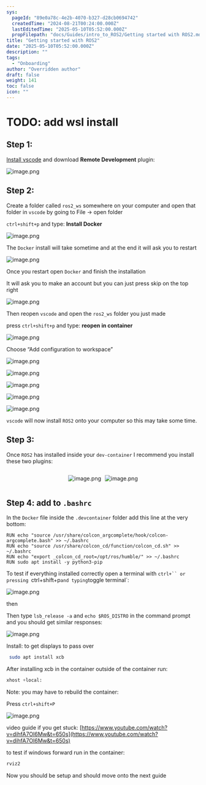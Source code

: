 ```yaml
---
sys:
  pageId: "89e0a78c-4e2b-4070-b327-d28cb0694742"
  createdTime: "2024-08-21T00:24:00.000Z"
  lastEditedTime: "2025-05-10T05:52:00.000Z"
  propFilepath: "docs/Guides/intro_to_ROS2/Getting started with ROS2.md"
title: "Getting started with ROS2"
date: "2025-05-10T05:52:00.000Z"
description: ""
tags:
  - "Onboarding"
author: "Overridden author"
draft: false
weight: 141
toc: false
icon: ""
---
```


# TODO: add wsl install

## Step 1:

[Install vscode](https://code.visualstudio.com/download) and download **Remote Development** plugin:

![image.png](https://prod-files-secure.s3.us-west-2.amazonaws.com/d518164a-d88e-44d1-a4ee-3adb3bd8bce0/efb52993-1881-4a40-b95e-6f020334f022/image.png?X-Amz-Algorithm=AWS4-HMAC-SHA256&X-Amz-Content-Sha256=UNSIGNED-PAYLOAD&X-Amz-Credential=ASIAZI2LB4664YLOGJ54%2F20250713%2Fus-west-2%2Fs3%2Faws4_request&X-Amz-Date=20250713T025536Z&X-Amz-Expires=3600&X-Amz-Security-Token=IQoJb3JpZ2luX2VjEPL%2F%2F%2F%2F%2F%2F%2F%2F%2F%2FwEaCXVzLXdlc3QtMiJGMEQCIFktc0H3HNGyaQ1gFN9fPTPJ1KAgScxaJOwX6dlRcgWFAiAJADFG9J27D7FQlyJ0gpXLToCFEbEBX1uUP%2FeYSauTRiqIBAj7%2F%2F%2F%2F%2F%2F%2F%2F%2F%2F8BEAAaDDYzNzQyMzE4MzgwNSIMiQ8RNzIHkR31k25hKtwDg12sWXgnKerZnrNY69V25wy3gxt6a5ZOqej%2F174lwKKNIU6f%2Bk62%2FxqBpyTJhezxPv6Q2TSAkOX8yqSnZzbrT4L2Js%2F6j%2F9M3P%2B1sNmiJUASlnwL4NvClss1g2apv3hlR%2B2%2BcGX4iA7CjTJs7btMwRVW3JlIqO9xiEpBdhLuYXhP9UAYurEK3L4BMU%2FxG4dsU24mPaJj8yL1%2FUvfx%2FN8FOBexbI0xJqqJF9ooG0nHjCsFYOknAZOhXRy%2FV2CEfbw2QKNnBzny%2B%2BSWwpw8iuQ8ZNa3NK99xQn4Vz8%2B8fUl%2B5io1ra4m47zcRdeKkNiy9T%2Fnswha4cmJ3lWZ1V9t252MguZNgINeb9t%2FxafsXI0sE4HAvKjr3DPiAEF3Z5uadL0%2FBDLO5kTRK2I15EsOeX7UussDzp%2Bv4M4eB0UNbOD0fOkxtLe31UYdmHJeV8Q5bQqzwL6euOop0i22LySdHPn%2FBwI58HfBquxdeQWSs%2BJMJeiJiYF7XdqZZ%2BrNylmkceuDgeMiJ4zDKbOpPAneMI6tN3G3ibdJ7W1trloxn1u8iftYVAoVh85K%2FDQyBf%2B1osUe3Vv2amm0LnGZeFOE9ol9gw9fez8%2BTbAerVuNLNKgmr5uHcHfeUZdMkKbUw%2Bq3MwwY6pgEd4xtRaKa5NM%2Fq3E7RcvmPcQHrcUcIZFNLF%2FIcdEByXLqcoPlfTBpUxMBEKVX%2FkNmAdfqOeYObhZNmXnLAA6YPm43hz3DaOfiYVRpWpRKEi%2BmvGzgoV8UobS06pvsG7kC4Rn8IaXsv9xPj8IXu82uevkPKnZXScvc355Io9%2B7MmXon%2BadmNVYXxkvG1o9bkMZmoToDeUuoekNByraQ%2BoqWiCqAnPXp&X-Amz-Signature=7fef2b3eb8575e054655098ff6a7c44875af1847f9697b2258ded6369ca3f102&X-Amz-SignedHeaders=host&x-amz-checksum-mode=ENABLED&x-id=GetObject)

## Step 2:

Create a folder called `ros2_ws` somewhere on your computer and open that folder in `vscode` by going to File → open folder 

`ctrl+shift+p` and type: **Install Docker**

![image.png](https://prod-files-secure.s3.us-west-2.amazonaws.com/d518164a-d88e-44d1-a4ee-3adb3bd8bce0/2269dc0e-1cd5-47ff-bceb-c04ad9b2eab0/image.png?X-Amz-Algorithm=AWS4-HMAC-SHA256&X-Amz-Content-Sha256=UNSIGNED-PAYLOAD&X-Amz-Credential=ASIAZI2LB4664YLOGJ54%2F20250713%2Fus-west-2%2Fs3%2Faws4_request&X-Amz-Date=20250713T025536Z&X-Amz-Expires=3600&X-Amz-Security-Token=IQoJb3JpZ2luX2VjEPL%2F%2F%2F%2F%2F%2F%2F%2F%2F%2FwEaCXVzLXdlc3QtMiJGMEQCIFktc0H3HNGyaQ1gFN9fPTPJ1KAgScxaJOwX6dlRcgWFAiAJADFG9J27D7FQlyJ0gpXLToCFEbEBX1uUP%2FeYSauTRiqIBAj7%2F%2F%2F%2F%2F%2F%2F%2F%2F%2F8BEAAaDDYzNzQyMzE4MzgwNSIMiQ8RNzIHkR31k25hKtwDg12sWXgnKerZnrNY69V25wy3gxt6a5ZOqej%2F174lwKKNIU6f%2Bk62%2FxqBpyTJhezxPv6Q2TSAkOX8yqSnZzbrT4L2Js%2F6j%2F9M3P%2B1sNmiJUASlnwL4NvClss1g2apv3hlR%2B2%2BcGX4iA7CjTJs7btMwRVW3JlIqO9xiEpBdhLuYXhP9UAYurEK3L4BMU%2FxG4dsU24mPaJj8yL1%2FUvfx%2FN8FOBexbI0xJqqJF9ooG0nHjCsFYOknAZOhXRy%2FV2CEfbw2QKNnBzny%2B%2BSWwpw8iuQ8ZNa3NK99xQn4Vz8%2B8fUl%2B5io1ra4m47zcRdeKkNiy9T%2Fnswha4cmJ3lWZ1V9t252MguZNgINeb9t%2FxafsXI0sE4HAvKjr3DPiAEF3Z5uadL0%2FBDLO5kTRK2I15EsOeX7UussDzp%2Bv4M4eB0UNbOD0fOkxtLe31UYdmHJeV8Q5bQqzwL6euOop0i22LySdHPn%2FBwI58HfBquxdeQWSs%2BJMJeiJiYF7XdqZZ%2BrNylmkceuDgeMiJ4zDKbOpPAneMI6tN3G3ibdJ7W1trloxn1u8iftYVAoVh85K%2FDQyBf%2B1osUe3Vv2amm0LnGZeFOE9ol9gw9fez8%2BTbAerVuNLNKgmr5uHcHfeUZdMkKbUw%2Bq3MwwY6pgEd4xtRaKa5NM%2Fq3E7RcvmPcQHrcUcIZFNLF%2FIcdEByXLqcoPlfTBpUxMBEKVX%2FkNmAdfqOeYObhZNmXnLAA6YPm43hz3DaOfiYVRpWpRKEi%2BmvGzgoV8UobS06pvsG7kC4Rn8IaXsv9xPj8IXu82uevkPKnZXScvc355Io9%2B7MmXon%2BadmNVYXxkvG1o9bkMZmoToDeUuoekNByraQ%2BoqWiCqAnPXp&X-Amz-Signature=1b37af8a84fb55190c3c8398361a8185e35c1b80717d5f180f0f5e024964b0d3&X-Amz-SignedHeaders=host&x-amz-checksum-mode=ENABLED&x-id=GetObject)

The `Docker` install will take sometime and at the end it will ask you to restart

![image.png](https://prod-files-secure.s3.us-west-2.amazonaws.com/d518164a-d88e-44d1-a4ee-3adb3bd8bce0/ed233f78-be33-4b1f-b89c-9c346c0e961e/image.png?X-Amz-Algorithm=AWS4-HMAC-SHA256&X-Amz-Content-Sha256=UNSIGNED-PAYLOAD&X-Amz-Credential=ASIAZI2LB4664YLOGJ54%2F20250713%2Fus-west-2%2Fs3%2Faws4_request&X-Amz-Date=20250713T025536Z&X-Amz-Expires=3600&X-Amz-Security-Token=IQoJb3JpZ2luX2VjEPL%2F%2F%2F%2F%2F%2F%2F%2F%2F%2FwEaCXVzLXdlc3QtMiJGMEQCIFktc0H3HNGyaQ1gFN9fPTPJ1KAgScxaJOwX6dlRcgWFAiAJADFG9J27D7FQlyJ0gpXLToCFEbEBX1uUP%2FeYSauTRiqIBAj7%2F%2F%2F%2F%2F%2F%2F%2F%2F%2F8BEAAaDDYzNzQyMzE4MzgwNSIMiQ8RNzIHkR31k25hKtwDg12sWXgnKerZnrNY69V25wy3gxt6a5ZOqej%2F174lwKKNIU6f%2Bk62%2FxqBpyTJhezxPv6Q2TSAkOX8yqSnZzbrT4L2Js%2F6j%2F9M3P%2B1sNmiJUASlnwL4NvClss1g2apv3hlR%2B2%2BcGX4iA7CjTJs7btMwRVW3JlIqO9xiEpBdhLuYXhP9UAYurEK3L4BMU%2FxG4dsU24mPaJj8yL1%2FUvfx%2FN8FOBexbI0xJqqJF9ooG0nHjCsFYOknAZOhXRy%2FV2CEfbw2QKNnBzny%2B%2BSWwpw8iuQ8ZNa3NK99xQn4Vz8%2B8fUl%2B5io1ra4m47zcRdeKkNiy9T%2Fnswha4cmJ3lWZ1V9t252MguZNgINeb9t%2FxafsXI0sE4HAvKjr3DPiAEF3Z5uadL0%2FBDLO5kTRK2I15EsOeX7UussDzp%2Bv4M4eB0UNbOD0fOkxtLe31UYdmHJeV8Q5bQqzwL6euOop0i22LySdHPn%2FBwI58HfBquxdeQWSs%2BJMJeiJiYF7XdqZZ%2BrNylmkceuDgeMiJ4zDKbOpPAneMI6tN3G3ibdJ7W1trloxn1u8iftYVAoVh85K%2FDQyBf%2B1osUe3Vv2amm0LnGZeFOE9ol9gw9fez8%2BTbAerVuNLNKgmr5uHcHfeUZdMkKbUw%2Bq3MwwY6pgEd4xtRaKa5NM%2Fq3E7RcvmPcQHrcUcIZFNLF%2FIcdEByXLqcoPlfTBpUxMBEKVX%2FkNmAdfqOeYObhZNmXnLAA6YPm43hz3DaOfiYVRpWpRKEi%2BmvGzgoV8UobS06pvsG7kC4Rn8IaXsv9xPj8IXu82uevkPKnZXScvc355Io9%2B7MmXon%2BadmNVYXxkvG1o9bkMZmoToDeUuoekNByraQ%2BoqWiCqAnPXp&X-Amz-Signature=635185252cf641055eb2bf304f13c3af47618a5e914dc92b40e7a3801d7aad6d&X-Amz-SignedHeaders=host&x-amz-checksum-mode=ENABLED&x-id=GetObject)

Once you restart open `Docker` and finish the installation

It will ask you to make an account but you can just press skip on the top right

![image.png](https://prod-files-secure.s3.us-west-2.amazonaws.com/d518164a-d88e-44d1-a4ee-3adb3bd8bce0/21010ad9-1659-4fd9-9f59-9932a09b2a3d/image.png?X-Amz-Algorithm=AWS4-HMAC-SHA256&X-Amz-Content-Sha256=UNSIGNED-PAYLOAD&X-Amz-Credential=ASIAZI2LB4664YLOGJ54%2F20250713%2Fus-west-2%2Fs3%2Faws4_request&X-Amz-Date=20250713T025536Z&X-Amz-Expires=3600&X-Amz-Security-Token=IQoJb3JpZ2luX2VjEPL%2F%2F%2F%2F%2F%2F%2F%2F%2F%2FwEaCXVzLXdlc3QtMiJGMEQCIFktc0H3HNGyaQ1gFN9fPTPJ1KAgScxaJOwX6dlRcgWFAiAJADFG9J27D7FQlyJ0gpXLToCFEbEBX1uUP%2FeYSauTRiqIBAj7%2F%2F%2F%2F%2F%2F%2F%2F%2F%2F8BEAAaDDYzNzQyMzE4MzgwNSIMiQ8RNzIHkR31k25hKtwDg12sWXgnKerZnrNY69V25wy3gxt6a5ZOqej%2F174lwKKNIU6f%2Bk62%2FxqBpyTJhezxPv6Q2TSAkOX8yqSnZzbrT4L2Js%2F6j%2F9M3P%2B1sNmiJUASlnwL4NvClss1g2apv3hlR%2B2%2BcGX4iA7CjTJs7btMwRVW3JlIqO9xiEpBdhLuYXhP9UAYurEK3L4BMU%2FxG4dsU24mPaJj8yL1%2FUvfx%2FN8FOBexbI0xJqqJF9ooG0nHjCsFYOknAZOhXRy%2FV2CEfbw2QKNnBzny%2B%2BSWwpw8iuQ8ZNa3NK99xQn4Vz8%2B8fUl%2B5io1ra4m47zcRdeKkNiy9T%2Fnswha4cmJ3lWZ1V9t252MguZNgINeb9t%2FxafsXI0sE4HAvKjr3DPiAEF3Z5uadL0%2FBDLO5kTRK2I15EsOeX7UussDzp%2Bv4M4eB0UNbOD0fOkxtLe31UYdmHJeV8Q5bQqzwL6euOop0i22LySdHPn%2FBwI58HfBquxdeQWSs%2BJMJeiJiYF7XdqZZ%2BrNylmkceuDgeMiJ4zDKbOpPAneMI6tN3G3ibdJ7W1trloxn1u8iftYVAoVh85K%2FDQyBf%2B1osUe3Vv2amm0LnGZeFOE9ol9gw9fez8%2BTbAerVuNLNKgmr5uHcHfeUZdMkKbUw%2Bq3MwwY6pgEd4xtRaKa5NM%2Fq3E7RcvmPcQHrcUcIZFNLF%2FIcdEByXLqcoPlfTBpUxMBEKVX%2FkNmAdfqOeYObhZNmXnLAA6YPm43hz3DaOfiYVRpWpRKEi%2BmvGzgoV8UobS06pvsG7kC4Rn8IaXsv9xPj8IXu82uevkPKnZXScvc355Io9%2B7MmXon%2BadmNVYXxkvG1o9bkMZmoToDeUuoekNByraQ%2BoqWiCqAnPXp&X-Amz-Signature=f659b6b91a6750ded96ca95588e0d0e1c6540530d6008badf5f624094ce1777f&X-Amz-SignedHeaders=host&x-amz-checksum-mode=ENABLED&x-id=GetObject)

Then reopen `vscode` and open the `ros2_ws` folder you just made

press `ctrl+shift+p` and type: **reopen in container**

![image.png](https://prod-files-secure.s3.us-west-2.amazonaws.com/d518164a-d88e-44d1-a4ee-3adb3bd8bce0/4e93b8c2-41ad-488c-8095-c74205196118/image.png?X-Amz-Algorithm=AWS4-HMAC-SHA256&X-Amz-Content-Sha256=UNSIGNED-PAYLOAD&X-Amz-Credential=ASIAZI2LB4664YLOGJ54%2F20250713%2Fus-west-2%2Fs3%2Faws4_request&X-Amz-Date=20250713T025536Z&X-Amz-Expires=3600&X-Amz-Security-Token=IQoJb3JpZ2luX2VjEPL%2F%2F%2F%2F%2F%2F%2F%2F%2F%2FwEaCXVzLXdlc3QtMiJGMEQCIFktc0H3HNGyaQ1gFN9fPTPJ1KAgScxaJOwX6dlRcgWFAiAJADFG9J27D7FQlyJ0gpXLToCFEbEBX1uUP%2FeYSauTRiqIBAj7%2F%2F%2F%2F%2F%2F%2F%2F%2F%2F8BEAAaDDYzNzQyMzE4MzgwNSIMiQ8RNzIHkR31k25hKtwDg12sWXgnKerZnrNY69V25wy3gxt6a5ZOqej%2F174lwKKNIU6f%2Bk62%2FxqBpyTJhezxPv6Q2TSAkOX8yqSnZzbrT4L2Js%2F6j%2F9M3P%2B1sNmiJUASlnwL4NvClss1g2apv3hlR%2B2%2BcGX4iA7CjTJs7btMwRVW3JlIqO9xiEpBdhLuYXhP9UAYurEK3L4BMU%2FxG4dsU24mPaJj8yL1%2FUvfx%2FN8FOBexbI0xJqqJF9ooG0nHjCsFYOknAZOhXRy%2FV2CEfbw2QKNnBzny%2B%2BSWwpw8iuQ8ZNa3NK99xQn4Vz8%2B8fUl%2B5io1ra4m47zcRdeKkNiy9T%2Fnswha4cmJ3lWZ1V9t252MguZNgINeb9t%2FxafsXI0sE4HAvKjr3DPiAEF3Z5uadL0%2FBDLO5kTRK2I15EsOeX7UussDzp%2Bv4M4eB0UNbOD0fOkxtLe31UYdmHJeV8Q5bQqzwL6euOop0i22LySdHPn%2FBwI58HfBquxdeQWSs%2BJMJeiJiYF7XdqZZ%2BrNylmkceuDgeMiJ4zDKbOpPAneMI6tN3G3ibdJ7W1trloxn1u8iftYVAoVh85K%2FDQyBf%2B1osUe3Vv2amm0LnGZeFOE9ol9gw9fez8%2BTbAerVuNLNKgmr5uHcHfeUZdMkKbUw%2Bq3MwwY6pgEd4xtRaKa5NM%2Fq3E7RcvmPcQHrcUcIZFNLF%2FIcdEByXLqcoPlfTBpUxMBEKVX%2FkNmAdfqOeYObhZNmXnLAA6YPm43hz3DaOfiYVRpWpRKEi%2BmvGzgoV8UobS06pvsG7kC4Rn8IaXsv9xPj8IXu82uevkPKnZXScvc355Io9%2B7MmXon%2BadmNVYXxkvG1o9bkMZmoToDeUuoekNByraQ%2BoqWiCqAnPXp&X-Amz-Signature=b2d15f5d9d53e19d781a76a0e14bb29ebd90da31bcbff2a0c0f12b09be6f9194&X-Amz-SignedHeaders=host&x-amz-checksum-mode=ENABLED&x-id=GetObject)

Choose “Add configuration to workspace”

![image.png](https://prod-files-secure.s3.us-west-2.amazonaws.com/d518164a-d88e-44d1-a4ee-3adb3bd8bce0/9560b282-5060-4989-ba37-97e7b2c22476/image.png?X-Amz-Algorithm=AWS4-HMAC-SHA256&X-Amz-Content-Sha256=UNSIGNED-PAYLOAD&X-Amz-Credential=ASIAZI2LB4664YLOGJ54%2F20250713%2Fus-west-2%2Fs3%2Faws4_request&X-Amz-Date=20250713T025536Z&X-Amz-Expires=3600&X-Amz-Security-Token=IQoJb3JpZ2luX2VjEPL%2F%2F%2F%2F%2F%2F%2F%2F%2F%2FwEaCXVzLXdlc3QtMiJGMEQCIFktc0H3HNGyaQ1gFN9fPTPJ1KAgScxaJOwX6dlRcgWFAiAJADFG9J27D7FQlyJ0gpXLToCFEbEBX1uUP%2FeYSauTRiqIBAj7%2F%2F%2F%2F%2F%2F%2F%2F%2F%2F8BEAAaDDYzNzQyMzE4MzgwNSIMiQ8RNzIHkR31k25hKtwDg12sWXgnKerZnrNY69V25wy3gxt6a5ZOqej%2F174lwKKNIU6f%2Bk62%2FxqBpyTJhezxPv6Q2TSAkOX8yqSnZzbrT4L2Js%2F6j%2F9M3P%2B1sNmiJUASlnwL4NvClss1g2apv3hlR%2B2%2BcGX4iA7CjTJs7btMwRVW3JlIqO9xiEpBdhLuYXhP9UAYurEK3L4BMU%2FxG4dsU24mPaJj8yL1%2FUvfx%2FN8FOBexbI0xJqqJF9ooG0nHjCsFYOknAZOhXRy%2FV2CEfbw2QKNnBzny%2B%2BSWwpw8iuQ8ZNa3NK99xQn4Vz8%2B8fUl%2B5io1ra4m47zcRdeKkNiy9T%2Fnswha4cmJ3lWZ1V9t252MguZNgINeb9t%2FxafsXI0sE4HAvKjr3DPiAEF3Z5uadL0%2FBDLO5kTRK2I15EsOeX7UussDzp%2Bv4M4eB0UNbOD0fOkxtLe31UYdmHJeV8Q5bQqzwL6euOop0i22LySdHPn%2FBwI58HfBquxdeQWSs%2BJMJeiJiYF7XdqZZ%2BrNylmkceuDgeMiJ4zDKbOpPAneMI6tN3G3ibdJ7W1trloxn1u8iftYVAoVh85K%2FDQyBf%2B1osUe3Vv2amm0LnGZeFOE9ol9gw9fez8%2BTbAerVuNLNKgmr5uHcHfeUZdMkKbUw%2Bq3MwwY6pgEd4xtRaKa5NM%2Fq3E7RcvmPcQHrcUcIZFNLF%2FIcdEByXLqcoPlfTBpUxMBEKVX%2FkNmAdfqOeYObhZNmXnLAA6YPm43hz3DaOfiYVRpWpRKEi%2BmvGzgoV8UobS06pvsG7kC4Rn8IaXsv9xPj8IXu82uevkPKnZXScvc355Io9%2B7MmXon%2BadmNVYXxkvG1o9bkMZmoToDeUuoekNByraQ%2BoqWiCqAnPXp&X-Amz-Signature=77f4d2605bb32b99d2dda1ad14a27d6f14d3dac629890e07a9a0f6609a048297&X-Amz-SignedHeaders=host&x-amz-checksum-mode=ENABLED&x-id=GetObject)

![image.png](https://prod-files-secure.s3.us-west-2.amazonaws.com/d518164a-d88e-44d1-a4ee-3adb3bd8bce0/2ee63f81-886b-48e8-a553-dc6e5eac99e4/image.png?X-Amz-Algorithm=AWS4-HMAC-SHA256&X-Amz-Content-Sha256=UNSIGNED-PAYLOAD&X-Amz-Credential=ASIAZI2LB4664YLOGJ54%2F20250713%2Fus-west-2%2Fs3%2Faws4_request&X-Amz-Date=20250713T025536Z&X-Amz-Expires=3600&X-Amz-Security-Token=IQoJb3JpZ2luX2VjEPL%2F%2F%2F%2F%2F%2F%2F%2F%2F%2FwEaCXVzLXdlc3QtMiJGMEQCIFktc0H3HNGyaQ1gFN9fPTPJ1KAgScxaJOwX6dlRcgWFAiAJADFG9J27D7FQlyJ0gpXLToCFEbEBX1uUP%2FeYSauTRiqIBAj7%2F%2F%2F%2F%2F%2F%2F%2F%2F%2F8BEAAaDDYzNzQyMzE4MzgwNSIMiQ8RNzIHkR31k25hKtwDg12sWXgnKerZnrNY69V25wy3gxt6a5ZOqej%2F174lwKKNIU6f%2Bk62%2FxqBpyTJhezxPv6Q2TSAkOX8yqSnZzbrT4L2Js%2F6j%2F9M3P%2B1sNmiJUASlnwL4NvClss1g2apv3hlR%2B2%2BcGX4iA7CjTJs7btMwRVW3JlIqO9xiEpBdhLuYXhP9UAYurEK3L4BMU%2FxG4dsU24mPaJj8yL1%2FUvfx%2FN8FOBexbI0xJqqJF9ooG0nHjCsFYOknAZOhXRy%2FV2CEfbw2QKNnBzny%2B%2BSWwpw8iuQ8ZNa3NK99xQn4Vz8%2B8fUl%2B5io1ra4m47zcRdeKkNiy9T%2Fnswha4cmJ3lWZ1V9t252MguZNgINeb9t%2FxafsXI0sE4HAvKjr3DPiAEF3Z5uadL0%2FBDLO5kTRK2I15EsOeX7UussDzp%2Bv4M4eB0UNbOD0fOkxtLe31UYdmHJeV8Q5bQqzwL6euOop0i22LySdHPn%2FBwI58HfBquxdeQWSs%2BJMJeiJiYF7XdqZZ%2BrNylmkceuDgeMiJ4zDKbOpPAneMI6tN3G3ibdJ7W1trloxn1u8iftYVAoVh85K%2FDQyBf%2B1osUe3Vv2amm0LnGZeFOE9ol9gw9fez8%2BTbAerVuNLNKgmr5uHcHfeUZdMkKbUw%2Bq3MwwY6pgEd4xtRaKa5NM%2Fq3E7RcvmPcQHrcUcIZFNLF%2FIcdEByXLqcoPlfTBpUxMBEKVX%2FkNmAdfqOeYObhZNmXnLAA6YPm43hz3DaOfiYVRpWpRKEi%2BmvGzgoV8UobS06pvsG7kC4Rn8IaXsv9xPj8IXu82uevkPKnZXScvc355Io9%2B7MmXon%2BadmNVYXxkvG1o9bkMZmoToDeUuoekNByraQ%2BoqWiCqAnPXp&X-Amz-Signature=90441d77bd2ce319db0dbd7aa177c8c4373566e47bbce8c819ba010580df7f82&X-Amz-SignedHeaders=host&x-amz-checksum-mode=ENABLED&x-id=GetObject)

![image.png](https://prod-files-secure.s3.us-west-2.amazonaws.com/d518164a-d88e-44d1-a4ee-3adb3bd8bce0/ae1580b2-b048-407e-aed9-b584224a7a04/image.png?X-Amz-Algorithm=AWS4-HMAC-SHA256&X-Amz-Content-Sha256=UNSIGNED-PAYLOAD&X-Amz-Credential=ASIAZI2LB4664YLOGJ54%2F20250713%2Fus-west-2%2Fs3%2Faws4_request&X-Amz-Date=20250713T025536Z&X-Amz-Expires=3600&X-Amz-Security-Token=IQoJb3JpZ2luX2VjEPL%2F%2F%2F%2F%2F%2F%2F%2F%2F%2FwEaCXVzLXdlc3QtMiJGMEQCIFktc0H3HNGyaQ1gFN9fPTPJ1KAgScxaJOwX6dlRcgWFAiAJADFG9J27D7FQlyJ0gpXLToCFEbEBX1uUP%2FeYSauTRiqIBAj7%2F%2F%2F%2F%2F%2F%2F%2F%2F%2F8BEAAaDDYzNzQyMzE4MzgwNSIMiQ8RNzIHkR31k25hKtwDg12sWXgnKerZnrNY69V25wy3gxt6a5ZOqej%2F174lwKKNIU6f%2Bk62%2FxqBpyTJhezxPv6Q2TSAkOX8yqSnZzbrT4L2Js%2F6j%2F9M3P%2B1sNmiJUASlnwL4NvClss1g2apv3hlR%2B2%2BcGX4iA7CjTJs7btMwRVW3JlIqO9xiEpBdhLuYXhP9UAYurEK3L4BMU%2FxG4dsU24mPaJj8yL1%2FUvfx%2FN8FOBexbI0xJqqJF9ooG0nHjCsFYOknAZOhXRy%2FV2CEfbw2QKNnBzny%2B%2BSWwpw8iuQ8ZNa3NK99xQn4Vz8%2B8fUl%2B5io1ra4m47zcRdeKkNiy9T%2Fnswha4cmJ3lWZ1V9t252MguZNgINeb9t%2FxafsXI0sE4HAvKjr3DPiAEF3Z5uadL0%2FBDLO5kTRK2I15EsOeX7UussDzp%2Bv4M4eB0UNbOD0fOkxtLe31UYdmHJeV8Q5bQqzwL6euOop0i22LySdHPn%2FBwI58HfBquxdeQWSs%2BJMJeiJiYF7XdqZZ%2BrNylmkceuDgeMiJ4zDKbOpPAneMI6tN3G3ibdJ7W1trloxn1u8iftYVAoVh85K%2FDQyBf%2B1osUe3Vv2amm0LnGZeFOE9ol9gw9fez8%2BTbAerVuNLNKgmr5uHcHfeUZdMkKbUw%2Bq3MwwY6pgEd4xtRaKa5NM%2Fq3E7RcvmPcQHrcUcIZFNLF%2FIcdEByXLqcoPlfTBpUxMBEKVX%2FkNmAdfqOeYObhZNmXnLAA6YPm43hz3DaOfiYVRpWpRKEi%2BmvGzgoV8UobS06pvsG7kC4Rn8IaXsv9xPj8IXu82uevkPKnZXScvc355Io9%2B7MmXon%2BadmNVYXxkvG1o9bkMZmoToDeUuoekNByraQ%2BoqWiCqAnPXp&X-Amz-Signature=6df4cb908bbff7fcc1588dd2317cda9440584d98d33cb1a449c2249583af5443&X-Amz-SignedHeaders=host&x-amz-checksum-mode=ENABLED&x-id=GetObject)

![image.png](https://prod-files-secure.s3.us-west-2.amazonaws.com/d518164a-d88e-44d1-a4ee-3adb3bd8bce0/53255b28-f75e-430f-b9e3-c0ac8577e42b/image.png?X-Amz-Algorithm=AWS4-HMAC-SHA256&X-Amz-Content-Sha256=UNSIGNED-PAYLOAD&X-Amz-Credential=ASIAZI2LB4664YLOGJ54%2F20250713%2Fus-west-2%2Fs3%2Faws4_request&X-Amz-Date=20250713T025536Z&X-Amz-Expires=3600&X-Amz-Security-Token=IQoJb3JpZ2luX2VjEPL%2F%2F%2F%2F%2F%2F%2F%2F%2F%2FwEaCXVzLXdlc3QtMiJGMEQCIFktc0H3HNGyaQ1gFN9fPTPJ1KAgScxaJOwX6dlRcgWFAiAJADFG9J27D7FQlyJ0gpXLToCFEbEBX1uUP%2FeYSauTRiqIBAj7%2F%2F%2F%2F%2F%2F%2F%2F%2F%2F8BEAAaDDYzNzQyMzE4MzgwNSIMiQ8RNzIHkR31k25hKtwDg12sWXgnKerZnrNY69V25wy3gxt6a5ZOqej%2F174lwKKNIU6f%2Bk62%2FxqBpyTJhezxPv6Q2TSAkOX8yqSnZzbrT4L2Js%2F6j%2F9M3P%2B1sNmiJUASlnwL4NvClss1g2apv3hlR%2B2%2BcGX4iA7CjTJs7btMwRVW3JlIqO9xiEpBdhLuYXhP9UAYurEK3L4BMU%2FxG4dsU24mPaJj8yL1%2FUvfx%2FN8FOBexbI0xJqqJF9ooG0nHjCsFYOknAZOhXRy%2FV2CEfbw2QKNnBzny%2B%2BSWwpw8iuQ8ZNa3NK99xQn4Vz8%2B8fUl%2B5io1ra4m47zcRdeKkNiy9T%2Fnswha4cmJ3lWZ1V9t252MguZNgINeb9t%2FxafsXI0sE4HAvKjr3DPiAEF3Z5uadL0%2FBDLO5kTRK2I15EsOeX7UussDzp%2Bv4M4eB0UNbOD0fOkxtLe31UYdmHJeV8Q5bQqzwL6euOop0i22LySdHPn%2FBwI58HfBquxdeQWSs%2BJMJeiJiYF7XdqZZ%2BrNylmkceuDgeMiJ4zDKbOpPAneMI6tN3G3ibdJ7W1trloxn1u8iftYVAoVh85K%2FDQyBf%2B1osUe3Vv2amm0LnGZeFOE9ol9gw9fez8%2BTbAerVuNLNKgmr5uHcHfeUZdMkKbUw%2Bq3MwwY6pgEd4xtRaKa5NM%2Fq3E7RcvmPcQHrcUcIZFNLF%2FIcdEByXLqcoPlfTBpUxMBEKVX%2FkNmAdfqOeYObhZNmXnLAA6YPm43hz3DaOfiYVRpWpRKEi%2BmvGzgoV8UobS06pvsG7kC4Rn8IaXsv9xPj8IXu82uevkPKnZXScvc355Io9%2B7MmXon%2BadmNVYXxkvG1o9bkMZmoToDeUuoekNByraQ%2BoqWiCqAnPXp&X-Amz-Signature=56013ba82e24db4d5226a674b1ce744af35159635fd08abcb27072b1789ae855&X-Amz-SignedHeaders=host&x-amz-checksum-mode=ENABLED&x-id=GetObject)

![image.png](https://prod-files-secure.s3.us-west-2.amazonaws.com/d518164a-d88e-44d1-a4ee-3adb3bd8bce0/7c562767-5af9-4ffb-97d1-327bcdf4ee00/image.png?X-Amz-Algorithm=AWS4-HMAC-SHA256&X-Amz-Content-Sha256=UNSIGNED-PAYLOAD&X-Amz-Credential=ASIAZI2LB4664YLOGJ54%2F20250713%2Fus-west-2%2Fs3%2Faws4_request&X-Amz-Date=20250713T025536Z&X-Amz-Expires=3600&X-Amz-Security-Token=IQoJb3JpZ2luX2VjEPL%2F%2F%2F%2F%2F%2F%2F%2F%2F%2FwEaCXVzLXdlc3QtMiJGMEQCIFktc0H3HNGyaQ1gFN9fPTPJ1KAgScxaJOwX6dlRcgWFAiAJADFG9J27D7FQlyJ0gpXLToCFEbEBX1uUP%2FeYSauTRiqIBAj7%2F%2F%2F%2F%2F%2F%2F%2F%2F%2F8BEAAaDDYzNzQyMzE4MzgwNSIMiQ8RNzIHkR31k25hKtwDg12sWXgnKerZnrNY69V25wy3gxt6a5ZOqej%2F174lwKKNIU6f%2Bk62%2FxqBpyTJhezxPv6Q2TSAkOX8yqSnZzbrT4L2Js%2F6j%2F9M3P%2B1sNmiJUASlnwL4NvClss1g2apv3hlR%2B2%2BcGX4iA7CjTJs7btMwRVW3JlIqO9xiEpBdhLuYXhP9UAYurEK3L4BMU%2FxG4dsU24mPaJj8yL1%2FUvfx%2FN8FOBexbI0xJqqJF9ooG0nHjCsFYOknAZOhXRy%2FV2CEfbw2QKNnBzny%2B%2BSWwpw8iuQ8ZNa3NK99xQn4Vz8%2B8fUl%2B5io1ra4m47zcRdeKkNiy9T%2Fnswha4cmJ3lWZ1V9t252MguZNgINeb9t%2FxafsXI0sE4HAvKjr3DPiAEF3Z5uadL0%2FBDLO5kTRK2I15EsOeX7UussDzp%2Bv4M4eB0UNbOD0fOkxtLe31UYdmHJeV8Q5bQqzwL6euOop0i22LySdHPn%2FBwI58HfBquxdeQWSs%2BJMJeiJiYF7XdqZZ%2BrNylmkceuDgeMiJ4zDKbOpPAneMI6tN3G3ibdJ7W1trloxn1u8iftYVAoVh85K%2FDQyBf%2B1osUe3Vv2amm0LnGZeFOE9ol9gw9fez8%2BTbAerVuNLNKgmr5uHcHfeUZdMkKbUw%2Bq3MwwY6pgEd4xtRaKa5NM%2Fq3E7RcvmPcQHrcUcIZFNLF%2FIcdEByXLqcoPlfTBpUxMBEKVX%2FkNmAdfqOeYObhZNmXnLAA6YPm43hz3DaOfiYVRpWpRKEi%2BmvGzgoV8UobS06pvsG7kC4Rn8IaXsv9xPj8IXu82uevkPKnZXScvc355Io9%2B7MmXon%2BadmNVYXxkvG1o9bkMZmoToDeUuoekNByraQ%2BoqWiCqAnPXp&X-Amz-Signature=ebb8856a10734e428d7dd21d965a8782b9d0dff7cde8695b55f088e13079d32e&X-Amz-SignedHeaders=host&x-amz-checksum-mode=ENABLED&x-id=GetObject)

`vscode` will now install `ROS2` onto your computer so this may take some time.

## Step 3:

Once `ROS2` has installed inside your `dev-container` I recommend you install these two plugins:

<div style="display: flex;flex-direction: row; column-gap:10px; max-width: 630px;justify-content: center;">
<div>

![image.png](https://prod-files-secure.s3.us-west-2.amazonaws.com/d518164a-d88e-44d1-a4ee-3adb3bd8bce0/3fc3d550-5a54-4ba1-ba6b-faa01cdb7369/image.png?X-Amz-Algorithm=AWS4-HMAC-SHA256&X-Amz-Content-Sha256=UNSIGNED-PAYLOAD&X-Amz-Credential=ASIAZI2LB4662LSDX3Z2%2F20250713%2Fus-west-2%2Fs3%2Faws4_request&X-Amz-Date=20250713T025539Z&X-Amz-Expires=3600&X-Amz-Security-Token=IQoJb3JpZ2luX2VjEPL%2F%2F%2F%2F%2F%2F%2F%2F%2F%2FwEaCXVzLXdlc3QtMiJIMEYCIQCjGVZ7LiN%2FfFCFX4Vlx%2B84%2FeEXOlyA%2BiC4%2FK%2FKIaHVogIhAILfkQ24TBr7dkmDrzY3CeE3VtyBJXEzpATIRB7%2F6%2B4MKogECPv%2F%2F%2F%2F%2F%2F%2F%2F%2F%2FwEQABoMNjM3NDIzMTgzODA1IgyIDRSAwhbrcoBKpOkq3APC12ZsTxGDTuTsdqIhWUnxqC2Vaxeebkr%2FJvS9ixUyPgymrl0RYGUA143Eo08I9AWUiVS5k9TpWbTDM1WjaD82kZHpo%2BR0A3n9aeeYrcrDE5E8DjGMWYxtVrMvCSm63hFzVAJWfnV7%2BYtxn6IBnpvZKzhq2%2FzDxMrUFt48TZwVyh4uBdAOVKSN65bndCQMNZgyzExvLf2Rc438sIdOb2HL21098mQ4YYRaxBESGFFieP8yrYnXiJdBJa0X%2Fzl8W3k%2FL1qwmjXFCeQ9UFD1ahKFd7MCqpl84VztIF1t2Yd7GiazUHxlevxuGhfc7Dt0n0IjmWMvLQGkVhB5bD0Wdo7WSO%2B283ImoIdBergSVr9ci%2B%2B%2Fg76I5IKpMGQQhpLwZjWo1tNp6QKX6bbEZzFTjL3JX898eoZeFCiH%2BYz4RumWlYurtH3ZC8KYGj4m1uugs6HS6yjZv3iN4qPENkQFl%2Bf1jlsBeVSxsVF6l1JOJDaVGje8mWX4bwqNDDHcGs%2BWRZ2dyp%2BMasnVln87lKeFqq76wp9yM56IWCtF5JIkwOo1EAcDMHy0YP%2FhGqmjERgMOCphk1OQC3R%2BTTpoiEYr2lPdBN8rbUfjHiqvRrooFBmZ134HsytwjE4MMeFDqDCnrczDBjqkAciO2sZpRK%2B0nOgmiMLUaq%2BK9Rlmp7sin0fd0wR9cNlSsI8PTUzQgBT7YJ3tRLblqgFtTtNSvYjKmEuFvRdXXqb9HyrqHi9QQBpKU2yD4wZbd8tHhCHC2syKZCXJY0ktIH4oJgbKKmEVrPrIAkCm75JvBfwuhn3Quq3Sokw8REACNsCmbqPqoAkbPNR3NsfyJ2XTpToXJV8mY4XKerRm%2FcQa0%2B13&X-Amz-Signature=dd21b84cd0941e123ede06f17db051bf256dff8024cc857e872dc29334f44fe4&X-Amz-SignedHeaders=host&x-amz-checksum-mode=ENABLED&x-id=GetObject)

</div>
<div>

![image.png](https://prod-files-secure.s3.us-west-2.amazonaws.com/d518164a-d88e-44d1-a4ee-3adb3bd8bce0/d994cc66-13c2-4093-a5a3-f84cf4601a82/image.png?X-Amz-Algorithm=AWS4-HMAC-SHA256&X-Amz-Content-Sha256=UNSIGNED-PAYLOAD&X-Amz-Credential=ASIAZI2LB4667C7D7DOA%2F20250713%2Fus-west-2%2Fs3%2Faws4_request&X-Amz-Date=20250713T025540Z&X-Amz-Expires=3600&X-Amz-Security-Token=IQoJb3JpZ2luX2VjEPL%2F%2F%2F%2F%2F%2F%2F%2F%2F%2FwEaCXVzLXdlc3QtMiJHMEUCIQDzQqk4lx%2BEmxi3UGqpqVHwizoavQaBk1xuyXSxMEgi%2FwIgWX7OKYhInn52fW4NA%2BJK6vRdr6%2F55zNTQc5W5MJvp7QqiAQI%2B%2F%2F%2F%2F%2F%2F%2F%2F%2F%2F%2FARAAGgw2Mzc0MjMxODM4MDUiDLbrfR3nAVkk9PslVSrcAw9%2F6OqJpgZn3VoXWH%2Feob333zFK%2FJdEqqOYlIG%2BLypgrFzcH2mFwgLa5cEWjLTRp2p8Ljg0hkFw1qyy8oWUQhCw%2Fzye1YMrQA3I1OOc0Qnt4Yk%2FPQiyhLi4nqQBrGYxuV8ORiE3zqLt%2B46gU%2Bg55KCdw%2Fki9nW2ioPC9POj4xfeSvyMFjfuNRToswadtDg2ok0l9Lzey%2FZF%2BeMp9dXw0s9oJfDth%2B8ge5nlIAydPR%2Bx%2BIOupPvnNyEGJTUUW0iNbnJdsn36JmUCZVU7c16q8f5wuayaAeST3CUiQEwz3xgwIiD%2FzZkgLZACZya04jC77KLm%2BdWZl2UICfqjOz5vA44eheIsOAA3Gvgdkdxi7g8QrEilzy4SSa3ojYeD161yyZnyLaho7qpznzC4OPpy%2BmhR4IS37Sdpm2MirT1bdK4jy%2Fw98FvHLIfPXy4CAmQuKBFA9zOFe3gdjlmc6VKzdxjJBoE018satmEgB5gzXaIYn5P6z53VP3NqnLGzNqQa0Y4WZ%2FCN%2BYUf2b94rSa5GvGdfp23SWMv3R9cVG0xF%2BCo079POCWPqoDFn9VPJrD6CPu%2Fj9fV8jq5dBl8Ef8SU7xDjivbiLmiCTEGiZfY%2B%2FPIJY7%2F4UiM4Y%2BwlZr6ML%2BtzMMGOqUBKUNreWXqfRNAjuePGosqQaiRwIVNhvADLoKUYzLYYcsAfIY%2BK%2FvDN4Dtq8PioLzvT1w8fGmwLt88WwRfqulWlCTo%2Fp8A9UyiSsbPEAra%2BA%2BXaNn%2FhKz%2BDLWX%2BcNgM0foYiNiMYNIzthl%2Bqq7KnSV1HltOK7FpFqL%2FVyj11S4jevhcKcbR88XdFvwk23rI%2FpA%2BUk15J2xlN1sNWvBeF2O%2BYgQUydL&X-Amz-Signature=dbf1990ec790bf0c53508e18c79927c905c42cfa83706ae511b7665903c345ed&X-Amz-SignedHeaders=host&x-amz-checksum-mode=ENABLED&x-id=GetObject)

</div>
</div>

## Step 4: add to `.bashrc`

In the `Docker` file inside the `.devcontainer` folder add this line at the very bottom: 

```docker
RUN echo "source /usr/share/colcon_argcomplete/hook/colcon-argcomplete.bash" >> ~/.bashrc
RUN echo "source /usr/share/colcon_cd/function/colcon_cd.sh" >> ~/.bashrc
RUN echo "export _colcon_cd_root=/opt/ros/humble/" >> ~/.bashrc
RUN sudo apt install -y python3-pip 
```

To test if everything installed correctly open a terminal with `ctrl+`` or pressing `ctrl+shift+p` and typing `toggle terminal`:

![image.png](https://prod-files-secure.s3.us-west-2.amazonaws.com/d518164a-d88e-44d1-a4ee-3adb3bd8bce0/6a4943d8-b04e-4c02-9a58-775f3384d1a5/image.png?X-Amz-Algorithm=AWS4-HMAC-SHA256&X-Amz-Content-Sha256=UNSIGNED-PAYLOAD&X-Amz-Credential=ASIAZI2LB4664YLOGJ54%2F20250713%2Fus-west-2%2Fs3%2Faws4_request&X-Amz-Date=20250713T025537Z&X-Amz-Expires=3600&X-Amz-Security-Token=IQoJb3JpZ2luX2VjEPL%2F%2F%2F%2F%2F%2F%2F%2F%2F%2FwEaCXVzLXdlc3QtMiJGMEQCIFktc0H3HNGyaQ1gFN9fPTPJ1KAgScxaJOwX6dlRcgWFAiAJADFG9J27D7FQlyJ0gpXLToCFEbEBX1uUP%2FeYSauTRiqIBAj7%2F%2F%2F%2F%2F%2F%2F%2F%2F%2F8BEAAaDDYzNzQyMzE4MzgwNSIMiQ8RNzIHkR31k25hKtwDg12sWXgnKerZnrNY69V25wy3gxt6a5ZOqej%2F174lwKKNIU6f%2Bk62%2FxqBpyTJhezxPv6Q2TSAkOX8yqSnZzbrT4L2Js%2F6j%2F9M3P%2B1sNmiJUASlnwL4NvClss1g2apv3hlR%2B2%2BcGX4iA7CjTJs7btMwRVW3JlIqO9xiEpBdhLuYXhP9UAYurEK3L4BMU%2FxG4dsU24mPaJj8yL1%2FUvfx%2FN8FOBexbI0xJqqJF9ooG0nHjCsFYOknAZOhXRy%2FV2CEfbw2QKNnBzny%2B%2BSWwpw8iuQ8ZNa3NK99xQn4Vz8%2B8fUl%2B5io1ra4m47zcRdeKkNiy9T%2Fnswha4cmJ3lWZ1V9t252MguZNgINeb9t%2FxafsXI0sE4HAvKjr3DPiAEF3Z5uadL0%2FBDLO5kTRK2I15EsOeX7UussDzp%2Bv4M4eB0UNbOD0fOkxtLe31UYdmHJeV8Q5bQqzwL6euOop0i22LySdHPn%2FBwI58HfBquxdeQWSs%2BJMJeiJiYF7XdqZZ%2BrNylmkceuDgeMiJ4zDKbOpPAneMI6tN3G3ibdJ7W1trloxn1u8iftYVAoVh85K%2FDQyBf%2B1osUe3Vv2amm0LnGZeFOE9ol9gw9fez8%2BTbAerVuNLNKgmr5uHcHfeUZdMkKbUw%2Bq3MwwY6pgEd4xtRaKa5NM%2Fq3E7RcvmPcQHrcUcIZFNLF%2FIcdEByXLqcoPlfTBpUxMBEKVX%2FkNmAdfqOeYObhZNmXnLAA6YPm43hz3DaOfiYVRpWpRKEi%2BmvGzgoV8UobS06pvsG7kC4Rn8IaXsv9xPj8IXu82uevkPKnZXScvc355Io9%2B7MmXon%2BadmNVYXxkvG1o9bkMZmoToDeUuoekNByraQ%2BoqWiCqAnPXp&X-Amz-Signature=c724f1b689780012e9b0f4000678d685a841bd253c14f5846301594d2baf15d9&X-Amz-SignedHeaders=host&x-amz-checksum-mode=ENABLED&x-id=GetObject)

then 

Then type `lsb_release -a` and `echo $ROS_DISTRO` in the command prompt and you should get similar responses:

![image.png](https://prod-files-secure.s3.us-west-2.amazonaws.com/d518164a-d88e-44d1-a4ee-3adb3bd8bce0/3e635dec-a805-4e85-8b9e-d000e5b71a4e/image.png?X-Amz-Algorithm=AWS4-HMAC-SHA256&X-Amz-Content-Sha256=UNSIGNED-PAYLOAD&X-Amz-Credential=ASIAZI2LB4664YLOGJ54%2F20250713%2Fus-west-2%2Fs3%2Faws4_request&X-Amz-Date=20250713T025537Z&X-Amz-Expires=3600&X-Amz-Security-Token=IQoJb3JpZ2luX2VjEPL%2F%2F%2F%2F%2F%2F%2F%2F%2F%2FwEaCXVzLXdlc3QtMiJGMEQCIFktc0H3HNGyaQ1gFN9fPTPJ1KAgScxaJOwX6dlRcgWFAiAJADFG9J27D7FQlyJ0gpXLToCFEbEBX1uUP%2FeYSauTRiqIBAj7%2F%2F%2F%2F%2F%2F%2F%2F%2F%2F8BEAAaDDYzNzQyMzE4MzgwNSIMiQ8RNzIHkR31k25hKtwDg12sWXgnKerZnrNY69V25wy3gxt6a5ZOqej%2F174lwKKNIU6f%2Bk62%2FxqBpyTJhezxPv6Q2TSAkOX8yqSnZzbrT4L2Js%2F6j%2F9M3P%2B1sNmiJUASlnwL4NvClss1g2apv3hlR%2B2%2BcGX4iA7CjTJs7btMwRVW3JlIqO9xiEpBdhLuYXhP9UAYurEK3L4BMU%2FxG4dsU24mPaJj8yL1%2FUvfx%2FN8FOBexbI0xJqqJF9ooG0nHjCsFYOknAZOhXRy%2FV2CEfbw2QKNnBzny%2B%2BSWwpw8iuQ8ZNa3NK99xQn4Vz8%2B8fUl%2B5io1ra4m47zcRdeKkNiy9T%2Fnswha4cmJ3lWZ1V9t252MguZNgINeb9t%2FxafsXI0sE4HAvKjr3DPiAEF3Z5uadL0%2FBDLO5kTRK2I15EsOeX7UussDzp%2Bv4M4eB0UNbOD0fOkxtLe31UYdmHJeV8Q5bQqzwL6euOop0i22LySdHPn%2FBwI58HfBquxdeQWSs%2BJMJeiJiYF7XdqZZ%2BrNylmkceuDgeMiJ4zDKbOpPAneMI6tN3G3ibdJ7W1trloxn1u8iftYVAoVh85K%2FDQyBf%2B1osUe3Vv2amm0LnGZeFOE9ol9gw9fez8%2BTbAerVuNLNKgmr5uHcHfeUZdMkKbUw%2Bq3MwwY6pgEd4xtRaKa5NM%2Fq3E7RcvmPcQHrcUcIZFNLF%2FIcdEByXLqcoPlfTBpUxMBEKVX%2FkNmAdfqOeYObhZNmXnLAA6YPm43hz3DaOfiYVRpWpRKEi%2BmvGzgoV8UobS06pvsG7kC4Rn8IaXsv9xPj8IXu82uevkPKnZXScvc355Io9%2B7MmXon%2BadmNVYXxkvG1o9bkMZmoToDeUuoekNByraQ%2BoqWiCqAnPXp&X-Amz-Signature=53478cb5fc13f25236eb4972c32a1b855cffb12a6a5208b4aed3315348f4735a&X-Amz-SignedHeaders=host&x-amz-checksum-mode=ENABLED&x-id=GetObject)

Install:  to get displays to pass over

```bash
 sudo apt install xcb
```

After installing xcb in the container outside of the container run:

```python
xhost +local:
```

Note: you may have to rebuild the container:

Press `ctrl+shift+P`

![image.png](https://prod-files-secure.s3.us-west-2.amazonaws.com/d518164a-d88e-44d1-a4ee-3adb3bd8bce0/6c2be660-2618-4c38-9c26-53554f7a0b7b/image.png?X-Amz-Algorithm=AWS4-HMAC-SHA256&X-Amz-Content-Sha256=UNSIGNED-PAYLOAD&X-Amz-Credential=ASIAZI2LB4664YLOGJ54%2F20250713%2Fus-west-2%2Fs3%2Faws4_request&X-Amz-Date=20250713T025537Z&X-Amz-Expires=3600&X-Amz-Security-Token=IQoJb3JpZ2luX2VjEPL%2F%2F%2F%2F%2F%2F%2F%2F%2F%2FwEaCXVzLXdlc3QtMiJGMEQCIFktc0H3HNGyaQ1gFN9fPTPJ1KAgScxaJOwX6dlRcgWFAiAJADFG9J27D7FQlyJ0gpXLToCFEbEBX1uUP%2FeYSauTRiqIBAj7%2F%2F%2F%2F%2F%2F%2F%2F%2F%2F8BEAAaDDYzNzQyMzE4MzgwNSIMiQ8RNzIHkR31k25hKtwDg12sWXgnKerZnrNY69V25wy3gxt6a5ZOqej%2F174lwKKNIU6f%2Bk62%2FxqBpyTJhezxPv6Q2TSAkOX8yqSnZzbrT4L2Js%2F6j%2F9M3P%2B1sNmiJUASlnwL4NvClss1g2apv3hlR%2B2%2BcGX4iA7CjTJs7btMwRVW3JlIqO9xiEpBdhLuYXhP9UAYurEK3L4BMU%2FxG4dsU24mPaJj8yL1%2FUvfx%2FN8FOBexbI0xJqqJF9ooG0nHjCsFYOknAZOhXRy%2FV2CEfbw2QKNnBzny%2B%2BSWwpw8iuQ8ZNa3NK99xQn4Vz8%2B8fUl%2B5io1ra4m47zcRdeKkNiy9T%2Fnswha4cmJ3lWZ1V9t252MguZNgINeb9t%2FxafsXI0sE4HAvKjr3DPiAEF3Z5uadL0%2FBDLO5kTRK2I15EsOeX7UussDzp%2Bv4M4eB0UNbOD0fOkxtLe31UYdmHJeV8Q5bQqzwL6euOop0i22LySdHPn%2FBwI58HfBquxdeQWSs%2BJMJeiJiYF7XdqZZ%2BrNylmkceuDgeMiJ4zDKbOpPAneMI6tN3G3ibdJ7W1trloxn1u8iftYVAoVh85K%2FDQyBf%2B1osUe3Vv2amm0LnGZeFOE9ol9gw9fez8%2BTbAerVuNLNKgmr5uHcHfeUZdMkKbUw%2Bq3MwwY6pgEd4xtRaKa5NM%2Fq3E7RcvmPcQHrcUcIZFNLF%2FIcdEByXLqcoPlfTBpUxMBEKVX%2FkNmAdfqOeYObhZNmXnLAA6YPm43hz3DaOfiYVRpWpRKEi%2BmvGzgoV8UobS06pvsG7kC4Rn8IaXsv9xPj8IXu82uevkPKnZXScvc355Io9%2B7MmXon%2BadmNVYXxkvG1o9bkMZmoToDeUuoekNByraQ%2BoqWiCqAnPXp&X-Amz-Signature=91a0d65aa5a26481fd20ffe5a4a5e8f5a0aed948ac5b105e712264f446493bb4&X-Amz-SignedHeaders=host&x-amz-checksum-mode=ENABLED&x-id=GetObject)

video guide if you get stuck: [https://www.youtube.com/watch?v=dihfA7Ol6Mw&t=650s](https://www.youtube.com/watch?v=dihfA7Ol6Mw&t=650s)

to test if windows forward run in the container:

```bash
rviz2
```

Now you should be setup and should move onto the next guide 
